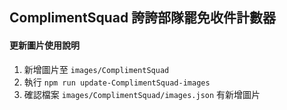 ## ComplimentSquad 誇誇部隊罷免收件計數器
#### 更新圖片使用說明
1. 新增圖片至 `images/ComplimentSquad`
2. 執行 `npm run update-ComplimentSquad-images`
3. 確認檔案 `images/ComplimentSquad/images.json` 有新增圖片